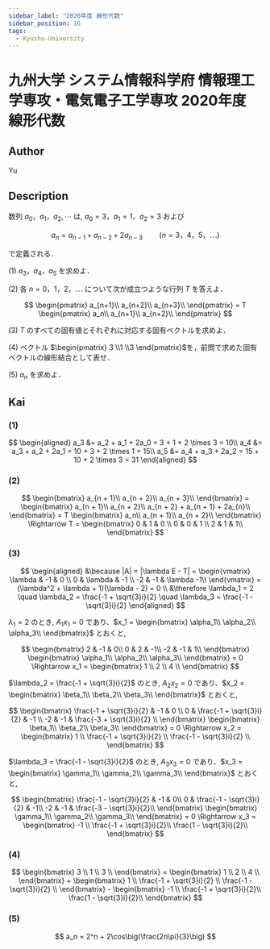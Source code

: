 ```yaml
---
sidebar_label: "2020年度 線形代数"
sidebar_position: 16
tags:
  - Kyushu-University
---
```

# 九州大学 システム情報科学府 情報理工学専攻・電気電子工学専攻 2020年度 線形代数

## **Author**
Yu

## **Description**
数列 $a_0，a_1，a_2, \cdots$ は, $a_0 = 3，a_1 = 1，a_2 = 3$ および

$$
a_n = a_{n−1} + a_{n−2} + 2a_{n−3} \quad \quad (n = 3，4，5，\cdots)
$$

で定義される．

(1) $a_3，a_4，a_5$ を求めよ．

(2) 各 $n = 0，1，2，\cdots$ について次が成立つような行列 $T$ を答えよ．

$$
\begin{pmatrix}
a_{n+1}\\
a_{n+2}\\
a_{n+3}\\
\end{pmatrix} = T
\begin{pmatrix}
a_n\\
a_{n+1}\\
a_{n+2}\\
\end{pmatrix}
$$

(3) $T$ のすべての固有値とそれぞれに対応する固有ベクトルを求めよ．

(4) ベクトル $\begin{pmatrix} 3 \\1 \\3 \end{pmatrix}$を，前問で求めた固有ベクトルの線形結合として表せ．

(5) $a_n$ を求めよ．

## **Kai**
### (1)

$$
\begin{aligned}
a_3 &= a_2 + a_1 + 2a_0 = 3 + 1 + 2 \times 3 = 10\\
a_4 &= a_3 + a_2 + 2a_1 = 10 + 3 + 2 \times 1 = 15\\
a_5 &= a_4 + a_3 + 2a_2 = 15 + 10 + 2 \times 3 = 31 
\end{aligned}
$$

### (2)

$$
\begin{bmatrix}
a_{n + 1}\\
a_{n + 2}\\
a_{n + 3}\\
\end{bmatrix} = 
\begin{bmatrix}
a_{n + 1}\\
a_{n + 2}\\
a_{n + 2} + a_{n + 1} + 2a_{n}\\
\end{bmatrix} = T
\begin{bmatrix}
a_n\\
a_{n + 1}\\
a_{n + 2}\\
\end{bmatrix} \Rightarrow T = 
\begin{bmatrix}
0 & 1 & 0 \\
0 & 0 & 1 \\
2 & 1 & 1\\
\end{bmatrix}
$$

### (3)

$$
\begin{aligned}
&\because |A| = |\lambda E - T| = 
\begin{vmatrix}
\lambda & -1 & 0 \\
0 & \lambda & -1 \\
-2 & -1 & \lambda -1\\
\end{vmatrix} = (\lambda^2 + \lambda + 1)(\lambda - 2) = 0 \\
&\therefore \lambda_1 = 2 \quad \lambda_2 = \frac{-1 + \sqrt{3}i}{2} \quad \lambda_3 = \frac{-1 - \sqrt{3}i}{2}
\end{aligned}
$$

$\lambda_1 = 2$ のとき, $A_1x_1 = 0$ であり、$x_1 = \begin{bmatrix} \alpha_1\\ \alpha_2\\ \alpha_3\\ \end{bmatrix}$ とおくと,

$$
\begin{bmatrix}
2 & -1 & 0\\
0 & 2 & -1\\
-2 & -1 & 1\\
\end{bmatrix}
\begin{bmatrix}
\alpha_1\\
\alpha_2\\
\alpha_3\\
\end{bmatrix} = 0 \Rightarrow x_1 = 
\begin{bmatrix}
1 \\
2 \\
4 \\
\end{bmatrix}
$$

$\lambda_2 = \frac{-1 + \sqrt{3}i}{2}$ のとき, $A_2x_2 = 0$ であり、$x_2 = \begin{bmatrix} \beta_1\\ \beta_2\\ \beta_3\\ \end{bmatrix}$ とおくと,

$$
\begin{bmatrix}
\frac{-1 + \sqrt{3}i}{2} & -1 & 0 \\
0 & \frac{-1 + \sqrt{3}i}{2} & -1 \\
-2 & -1 & \frac{-3 + \sqrt{3}i}{2} \\
\end{bmatrix}
\begin{bmatrix}
\beta_1\\
\beta_2\\
\beta_3\\
\end{bmatrix} = 0 \Rightarrow x_2 =
\begin{bmatrix}
1 \\
\frac{-1 + \sqrt{3}i}{2} \\
\frac{-1 - \sqrt{3}i}{2} \\
\end{bmatrix}
$$

$\lambda_3 = \frac{-1 - \sqrt{3}i}{2}$ のとき, $A_3x_3 = 0$ であり、$x_3 = \begin{bmatrix} \gamma_1\\ \gamma_2\\ \gamma_3\\ \end{bmatrix}$ とおくと,

$$
\begin{bmatrix}
\frac{-1 - \sqrt{3}i}{2} & -1 & 0\\
0 & \frac{-1 - \sqrt{3}i}{2} & -1\\
-2 & -1 & \frac{-3 - \sqrt{3}i}{2}\\
\end{bmatrix}
\begin{bmatrix}
\gamma_1\\
\gamma_2\\
\gamma_3\\
\end{bmatrix} = 0 \Rightarrow x_3 = 
\begin{bmatrix}
-1 \\
\frac{-1 + \sqrt{3}i}{2}\\
\frac{1 - \sqrt{3}i}{2}\\
\end{bmatrix}
$$

### (4)

$$
\begin{bmatrix}
3 \\
1 \\
3 \\
\end{bmatrix} = 
\begin{bmatrix}
1 \\
2 \\
4 \\
\end{bmatrix} + 
\begin{bmatrix}
1 \\
\frac{-1 + \sqrt{3}i}{2} \\
\frac{-1 - \sqrt{3}i}{2} \\
\end{bmatrix} -
\begin{bmatrix}
-1 \\
\frac{-1 + \sqrt{3}i}{2}\\
\frac{1 - \sqrt{3}i}{2}\\
\end{bmatrix}
$$

### (5)

$$
a_n = 2^n + 2\cos\big(\frac{2n\pi}{3}\big)
$$
